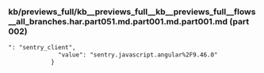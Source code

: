 ### kb/previews_full/kb__previews_full__kb__previews_full__flows__all_branches.har.part051.md.part001.md.part001.md (part 002)

```md
": "sentry_client",
              "value": "sentry.javascript.angular%2F9.46.0"
            }
          
```

```
